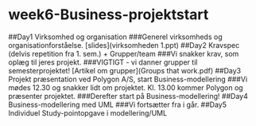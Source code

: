 # week6-Business-projektstart
##Day1 Virksomhed og organisation
###Generel virksomheds og organisationforståelse.
[slides](virksomheden 1.ppt)
##Day2 Kravspec (delvis repetition fra 1. sem.) + Grupper/team
###Vi snakker krav, som oplæg til jeres projekt.
###VIGTIGT - vi danner grupper til semesterprojektet!
[Artikel om grupper](Groups that work.pdf)
##Day3 Projekt præsentation ved Polygon A/S, start Business-modellering
###Vi mødes 12.30 og snakker lidt om projektet. Kl. 13.00 kommer Polygon og præsenter projektet.
###Derefter start på Business-modellering!
##Day4 Business-modellering med UML
###Vi fortsætter fra i går.
##Day5	Individuel Study-pointopgave i modellering/UML


